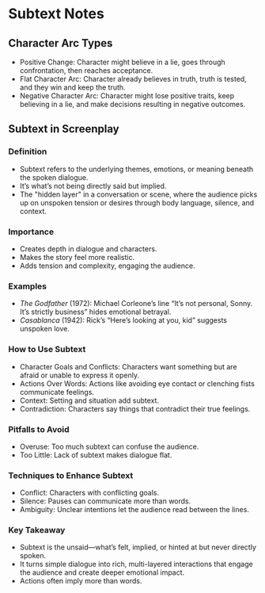 
# Subtext Notes

## Character Arc Types
- Positive Change: Character might believe in a lie, goes through confrontation, then reaches acceptance.
- Flat Character Arc: Character already believes in truth, truth is tested, and they win and keep the truth.
- Negative Character Arc: Character might lose positive traits, keep believing in a lie, and make decisions resulting in negative outcomes.

## Subtext in Screenplay
### Definition
- Subtext refers to the underlying themes, emotions, or meaning beneath the spoken dialogue.
- It’s what’s not being directly said but implied.
- The "hidden layer" in a conversation or scene, where the audience picks up on unspoken tension or desires through body language, silence, and context.

### Importance
- Creates depth in dialogue and characters.
- Makes the story feel more realistic.
- Adds tension and complexity, engaging the audience.

### Examples
- *The Godfather* (1972): Michael Corleone’s line “It’s not personal, Sonny. It’s strictly business” hides emotional betrayal.
- *Casablanca* (1942): Rick’s “Here’s looking at you, kid” suggests unspoken love.

### How to Use Subtext
- Character Goals and Conflicts: Characters want something but are afraid or unable to express it openly.
- Actions Over Words: Actions like avoiding eye contact or clenching fists communicate feelings.
- Context: Setting and situation add subtext.
- Contradiction: Characters say things that contradict their true feelings.

### Pitfalls to Avoid
- Overuse: Too much subtext can confuse the audience.
- Too Little: Lack of subtext makes dialogue flat.

### Techniques to Enhance Subtext
- Conflict: Characters with conflicting goals.
- Silence: Pauses can communicate more than words.
- Ambiguity: Unclear intentions let the audience read between the lines.

### Key Takeaway
- Subtext is the unsaid—what’s felt, implied, or hinted at but never directly spoken.
- It turns simple dialogue into rich, multi-layered interactions that engage the audience and create deeper emotional impact.
- Actions often imply more than words.
